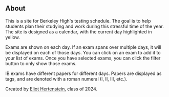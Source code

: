 ## About

This is a site for Berkeley High&apos;s testing schedule. The
goal is to help students plan their studying and work during
this stressful time of the year. The site is designed as a
calendar, with the current day highlighted in
yellow.

Exams are shown on each day. If an exam spans over multiple
days, it will be displayed on each of those days. You can
click on an exam to add it to your list of exams. Once you have selected exams, you can click the filter button to only show those exams.

IB exams have different papers for different days. Papers are
displayed as tags, and are denoted with a roman numeral (I, II, III, etc.).

Created by [Eliot Hertenstein](https://eliothertenstein.com), class of 2024.
